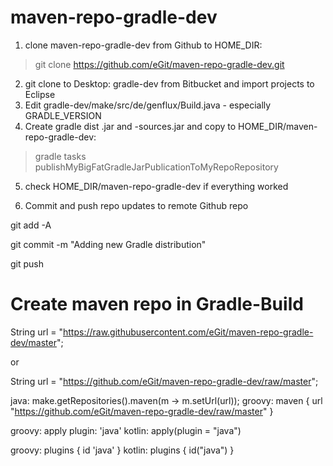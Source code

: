 # maven-repo-gradle-dev


1. clone maven-repo-gradle-dev from Github to HOME_DIR: 
  
  > git clone https://github.com/eGit/maven-repo-gradle-dev.git


2. git clone to Desktop: gradle-dev from Bitbucket and import projects to Eclipse
3. Edit gradle-dev/make/src/de/genflux/Build.java - especially GRADLE_VERSION
4. Create gradle dist .jar and -sources.jar and copy to HOME_DIR/maven-repo-gradle-dev: 

  > gradle tasks publishMyBigFatGradleJarPublicationToMyRepoRepository

5. check HOME_DIR/maven-repo-gradle-dev if everything worked

6. Commit and push repo updates to remote Github repo

git add -A

git commit -m "Adding new Gradle distribution"

git push


# Create maven repo in Gradle-Build

String url = "https://raw.githubusercontent.com/eGit/maven-repo-gradle-dev/master";

or

String url = "https://github.com/eGit/maven-repo-gradle-dev/raw/master";


java: make.getRepositories().maven(m -> m.setUrl(url));
groovy: maven { url "https://github.com/eGit/maven-repo-gradle-dev/raw/master" }

groovy: apply plugin: 'java'
kotlin: apply(plugin = "java")

groovy: plugins { id 'java' }
kotlin: plugins { id("java") }
